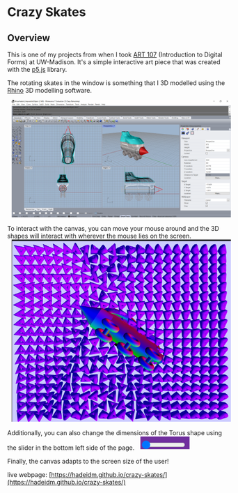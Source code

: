 # Crazy Skates 

## Overview

This is one of my projects from when I took [ART 107](https://guide.wisc.edu/courses/art/) (Introduction to Digital Forms) at UW-Madison. It's a simple interactive art piece that was created with the [p5.js](https://p5js.org/) library.  


The rotating skates in the window is something that I 3D modelled using the [Rhino](https://www.rhino3d.com/) 3D modelling software.

<img src='3d.png' alt="skates" style="margin-left: 10px"/>


To interact with the canvas, you can move your mouse around and the 3D shapes will interact with wherever the mouse lies on the screen.
 <img src='demo.png' alt="demo" style="margin-left: 10px"/>


Additionally, you can also change the dimensions of the Torus shape using the slider in the bottom left side of the page. 
 <img src='slider.png' alt="slider" style="margin-left: 10px"/>

Finally, the canvas adapts to the screen size of the user!

live webpage: [https://hadeidm.github.io/crazy-skates/](https://hadeidm.github.io/crazy-skates/)
